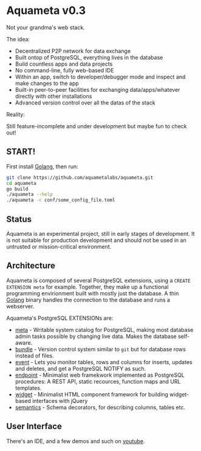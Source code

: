 Aquameta v0.3
=============

Not your grandma's web stack.

The idea:

- Decentralized P2P network for data exchange
- Built ontop of PostgreSQL, everything lives in the database
- Build countless apps and data projects
- No command-line, fully web-based IDE
- Within an app, switch to developer/debugger mode and inspect and make changes to the app
- Built-in peer-to-peer facilities for exchanging data/apps/whatever directly with other installations
- Advanced version control over all the datas of the stack

Reality:

Still feature-incomplete and under development but maybe fun to check out!


START!
------

First install [Golang](https://golang.org/), then run:

```bash
git clone https://github.com/aquametalabs/aquameta.git
cd aquameta
go build
./aquameta --help
./aquameta -c conf/some_config_file.toml
```

<!--
{ [Download](http://aquameta.com/download) | [Demo](http://aquameta.com/demo) | [Documentation](http://aquameta.org/docs) }
-----------------------------------------------
-->

Status
------

Aquameta is an experimental project, still in early stages of development.  It is not suitable for production development and should not be used in an untrusted or mission-critical environment.

Architecture
------------

Aquameta is composed of several PostgreSQL extensions, using a `CREATE EXTENSION meta` for example.  Together, they make up a functional programming envirionment built with mostly just the database.  A thin [Golang](http://golang.org/) binary handles the connection to the database and runs a webserver.

Aquameta's PostgreSQL EXTENSIONs are:

- [meta](extensions/meta) - Writable system catalog for PostgreSQL, making most database admin tasks possible by changing live data.  Makes the database self-aware.
- [bundle](extensions/bundle) - Version control system similar to `git` but for database rows instead of files.
- [event](extensions/event) - Lets you monitor tables, rows and columns for inserts, updates and deletes, and get a PostgreSQL NOTIFY as such.
- [endpoint](extensions/endpoint) - Minimalist web framekwork implemented as PostgreSQL procedures:  A REST API, static recources, function maps and URL templates.
- [widget](extensions/widget) - Minimalist HTML component framework for building widget-based interfaces with jQuery
- [semantics](extensions/semantics) - Schema decorators, for describing columns, tables etc.

User Interface
--------------

There's an IDE, and a few demos and such on [youtube](https://www.youtube.com/channel/UCq0MVZeXqJhcpdDpQQtOs8w).

